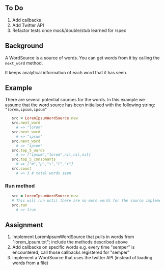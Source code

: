 ## To Do
1. Add callbacks
2. Add Twitter API
3. Refactor tests once mock/double/stub learned for rspec

## Background

A WordSource is a source of words. You can get words from it by calling the `next_word` method.

It keeps analytical information of each word that it has seen.

## Example

   There are several potential sources for the words. In this example we assume that the word source has been initialised with the following string: `"lorem,ipsum,ipsum"`

```ruby
   src = LoremIpsumWordSource.new
   src.next_word
     # => "lorem"
   src.next_word
     # => "ipsum"
   src.next_word
     # => "ipsum"
   src.top_5_words
     # => ["ipsum","lorem",nil,nil,nil]
   src.top_5_consonants
     # => ["m","p","s","l","r"]
   src.count
     # => 3 # total words seen
```

### Run method

```ruby
   src = LoremIpsumWordSource.new
   # This will run until there are no more words for the source implementation.
   src.run
     # => true
```

## Assignment

1. Implement LoremIpsumWordSource that pulls in words from "lorem_ipsum.txt"; include the methods described above
2. Add callbacks on specific words e.g. every time "semper" is encountered, call those callbacks registered for "semper"
3. implement a WordSource that uses the twitter API (instead of loading words from a file)
